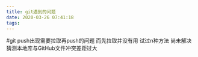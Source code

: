 ```yaml
---
title: git遇到的问题
date: 2020-03-26 07:41:18
tags:
---
```

#git push出现需要拉取再push的问题
而先拉取并没有用
试过n种方法
尚未解决
猜测本地库与GitHub文件冲突差距过大
